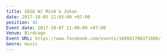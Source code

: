 ```yaml
---
title: SEGA W/ Min8 & Johan
date: 2017-10-05 12:03:00 +07:00
position: 41
Event date: 2017-10-07 21:00:00 +07:00
Venue: Birdcage
Event URL: https://www.facebook.com/events/168501780371666/
Genre: music
---
```


